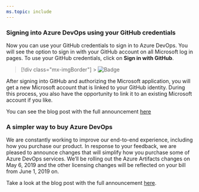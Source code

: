 ```yaml
---
ms.topic: include
---
```


### Signing into Azure DevOps using your GitHub credentials

Now you can use your GitHub credentials to sign in to Azure DevOps. You will see the option to sign in with your GitHub account on all Microsoft log in pages. To use your GitHub credentials, click on **Sign in with GitHub**.

> [!div class="mx-imgBorder"] > ![Badge](../../media/151_11.png "Azure DevOps sign in page")

After signing into GitHub and authorizing the Microsoft application, you will get a new Microsoft account that is linked to your GitHub identity. During this process, you also have the opportunity to link it to an existing Microsoft account if you like.

You can see the blog post with the full announcement [here](https://devblogs.microsoft.com/devops/signing-into-azure-devops-using-your-github-credentials/)

### A simpler way to buy Azure DevOps

We are constantly working to improve our end-to-end experience, including how you purchase our product. In response to your feedback, we are pleased to announce changes that will simplify how you purchase some of Azure DevOps services. We’ll be rolling out the Azure Artifacts changes on May 6, 2019 and the other licensing changes will be reflected on your bill from June 1, 2019 on.

Take a look at the blog post with the full announcement [here](https://devblogs.microsoft.com/devops/a-simpler-way-to-buy-azure-devops/).

